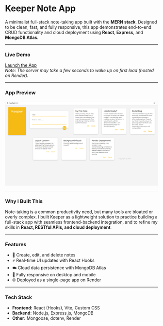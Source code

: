 # Keeper Note App

A minimalist full-stack note-taking app built with the **MERN stack**. Designed to be clean, fast, and fully responsive, this app demonstrates end-to-end CRUD functionality and cloud deployment using **React**, **Express**, and **MongoDB Atlas**.

---

### Live Demo  
[Launch the App](https://keeper-note-app.onrender.com)  
*Note: The server may take a few seconds to wake up on first load (hosted on Render).*

---

### App Preview  
![Keeper Note App Screenshot](./images/screenshot.png)

---

### Why I Built This  
Note-taking is a common productivity need, but many tools are bloated or overly complex. I built Keeper as a lightweight solution to practice building a full-stack app with seamless frontend-backend integration, and to refine my skills in **React, RESTful APIs, and cloud deployment**.

---

### Features  
- 📝 Create, edit, and delete notes  
- ⚡ Real-time UI updates with React Hooks  
- ☁️ Cloud data persistence with MongoDB Atlas  
- 📱 Fully responsive on desktop and mobile  
- 🌐 Deployed as a single-page app on Render

---

### Tech Stack

- **Frontend:** React (Hooks), Vite, Custom CSS  
- **Backend:** Node.js, Express.js, MongoDB  
- **Other:** Mongoose, dotenv, Render
